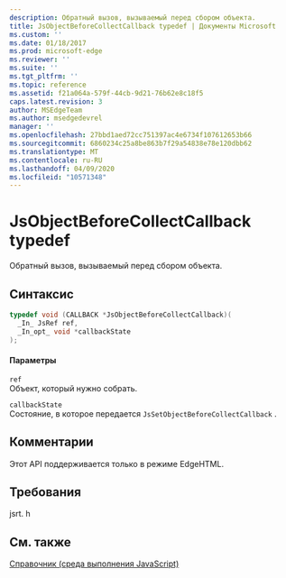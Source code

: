 ```yaml
---
description: Обратный вызов, вызываемый перед сбором объекта.
title: JsObjectBeforeCollectCallback typedef | Документы Microsoft
ms.custom: ''
ms.date: 01/18/2017
ms.prod: microsoft-edge
ms.reviewer: ''
ms.suite: ''
ms.tgt_pltfrm: ''
ms.topic: reference
ms.assetid: f21a064a-579f-44cb-9d21-76b62e8c18f5
caps.latest.revision: 3
author: MSEdgeTeam
ms.author: msedgedevrel
manager: ''
ms.openlocfilehash: 27bbd1aed72cc751397ac4e6734f107612653b66
ms.sourcegitcommit: 6860234c25a8be863b7f29a54838e78e120dbb62
ms.translationtype: MT
ms.contentlocale: ru-RU
ms.lasthandoff: 04/09/2020
ms.locfileid: "10571348"
---
```

# JsObjectBeforeCollectCallback typedef
Обратный вызов, вызываемый перед сбором объекта.  
  
## Синтаксис  
  
```cpp  
typedef void (CALLBACK *JsObjectBeforeCollectCallback)(  
  _In_ JsRef ref,  
  _In_opt_ void *callbackState  
);  
```  
  
#### Параметры  
 `ref`  
 Объект, который нужно собрать.  
  
 `callbackState`  
 Состояние, в которое передается `JsSetObjectBeforeCollectCallback` .  
  
## Комментарии  
 Этот API поддерживается только в режиме EdgeHTML.  
  
## Требования  
 jsrt. h  
  
## См. также  
 [Справочник (среда выполнения JavaScript)](../chakra-hosting/reference-javascript-runtime.md)